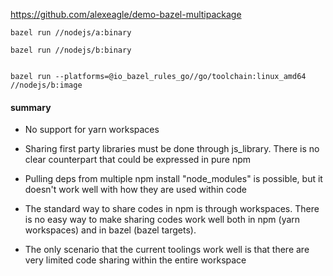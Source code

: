 

https://github.com/alexeagle/demo-bazel-multipackage




```
bazel run //nodejs/a:binary

bazel run //nodejs/b:binary


bazel run --platforms=@io_bazel_rules_go//go/toolchain:linux_amd64 //nodejs/b:image

```

#### summary
- No support for yarn workspaces

- Sharing first party libraries must be done through js_library. There is no clear counterpart that could be expressed in pure npm

- Pulling deps from multiple npm install "node_modules" is possible, but it doesn't work well with how they are used within code

- The standard way to share codes in npm is through workspaces. There is no easy way to make sharing codes work well both in npm (yarn workspaces) and in bazel (bazel targets).

- The only scenario that the current toolings work well is that there are very limited code sharing within the entire workspace



